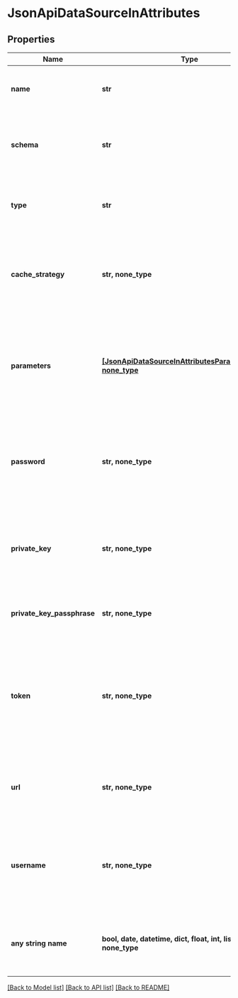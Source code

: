 # JsonApiDataSourceInAttributes


## Properties
Name | Type | Description | Notes
------------ | ------------- | ------------- | -------------
**name** | **str** | User-facing name of the data source. | 
**schema** | **str** | The schema to use as the root of the data for the data source. | 
**type** | **str** | Type of the database providing the data for the data source. | 
**cache_strategy** | **str, none_type** | Determines how the results coming from a particular datasource should be cached. | [optional] 
**parameters** | [**[JsonApiDataSourceInAttributesParametersInner], none_type**](JsonApiDataSourceInAttributesParametersInner.md) | Additional parameters to be used when connecting to the database providing the data for the data source. | [optional] 
**password** | **str, none_type** | The password to use to connect to the database providing the data for the data source. | [optional] 
**private_key** | **str, none_type** | The private key to use to connect to the database providing the data for the data source. | [optional] 
**private_key_passphrase** | **str, none_type** | The passphrase used to encrypt the private key. | [optional] 
**token** | **str, none_type** | The token to use to connect to the database providing the data for the data source (for example a BigQuery Sevice Acount). | [optional] 
**url** | **str, none_type** | The URL of the database providing the data for the data source. | [optional] 
**username** | **str, none_type** | The username to use to connect to the database providing the data for the data source. | [optional] 
**any string name** | **bool, date, datetime, dict, float, int, list, str, none_type** | any string name can be used but the value must be the correct type | [optional]

[[Back to Model list]](../README.md#documentation-for-models) [[Back to API list]](../README.md#documentation-for-api-endpoints) [[Back to README]](../README.md)



